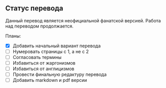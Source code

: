 ## Статус перевода

Данный перевод является неофициальной фанатской версией.
Работа над переводом продолжается.

Планы:

- [x] Добавить начальный вариант перевода
- [ ] Нумеровать страницы с 1, а не с 2
- [ ] Согласовать термины
- [ ] Избавиться от жаргонизмов
- [ ] Избавиться от англицизмов
- [ ] Провести финальную редактуру перевода
- [ ] Добавить markdown и pdf версии 